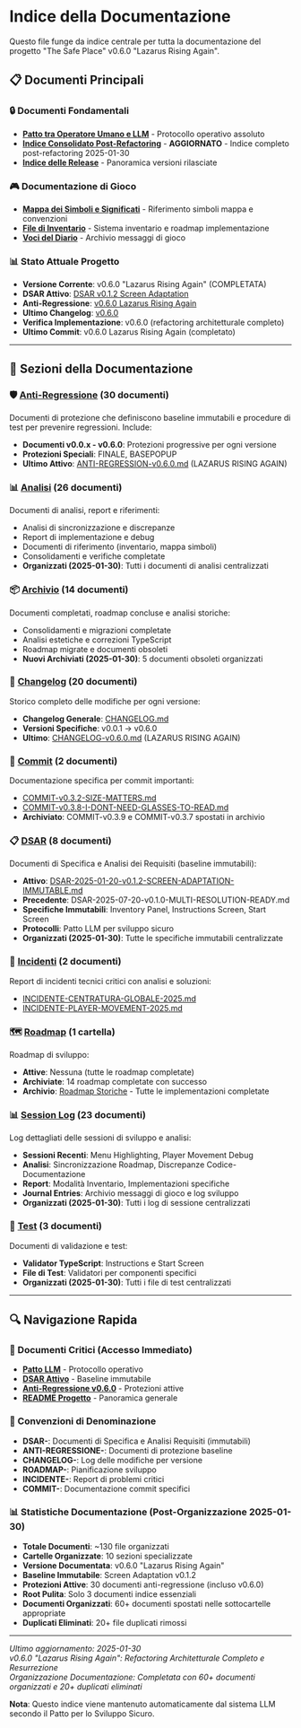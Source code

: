 # Indice della Documentazione

Questo file funge da indice centrale per tutta la documentazione del progetto "The Safe Place" v0.6.0 "Lazarus Rising Again".

## 📋 Documenti Principali

### 🔒 Documenti Fondamentali
- [**Patto tra Operatore Umano e LLM**](./dsar/000%20Patto%20tra%20Operatore%20Umano%20e%20Modello%20Linguistico%20di%20Grandi%20Dimensioni%20(LLM)%20per%20lo%20Sviluppo%20Sicuro.md) - Protocollo operativo assoluto
- [**Indice Consolidato Post-Refactoring**](./INDICE-DOCUMENTAZIONE-CONSOLIDATO.md) - **AGGIORNATO** - Indice completo post-refactoring 2025-01-30
- [**Indice delle Release**](./index-release.md) - Panoramica versioni rilasciate

### 🎮 Documentazione di Gioco
- [**Mappa dei Simboli e Significati**](./analisi/MAPPA-SIMBOLI-E-SIGNIFICATI.md) - Riferimento simboli mappa e convenzioni
- [**File di Inventario**](./analisi/inventario.md) - Sistema inventario e roadmap implementazione
- [**Voci del Diario**](./session-log/journal_entries.txt) - Archivio messaggi di gioco

### 📊 Stato Attuale Progetto
- **Versione Corrente**: v0.6.0 "Lazarus Rising Again" (COMPLETATA)
- **DSAR Attivo**: [DSAR v0.1.2 Screen Adaptation](./dsar/DSAR-2025-01-20-v0.1.2-SCREEN-ADAPTATION-IMMUTABLE.md)
- **Anti-Regressione**: [v0.6.0 Lazarus Rising Again](./anti-regressione/ANTI-REGRESSION-v0.6.0.md)
- **Ultimo Changelog**: [v0.6.0](./changelog/CHANGELOG-v0.6.0.md)
- **Verifica Implementazione**: v0.6.0 (refactoring architetturale completo)
- **Ultimo Commit**: v0.6.0 Lazarus Rising Again (completato)

---

## 📂 Sezioni della Documentazione

### 🛡️ [Anti-Regressione](./anti-regressione/) (30 documenti)

Documenti di protezione che definiscono baseline immutabili e procedure di test per prevenire regressioni. Include:
- **Documenti v0.0.x - v0.6.0**: Protezioni progressive per ogni versione
- **Protezioni Speciali**: FINALE, BASEPOPUP
- **Ultimo Attivo**: [ANTI-REGRESSION-v0.6.0.md](./anti-regressione/ANTI-REGRESSION-v0.6.0.md) (LAZARUS RISING AGAIN)

### 📊 [Analisi](./analisi/) (26 documenti)

Documenti di analisi, report e riferimenti:
- Analisi di sincronizzazione e discrepanze
- Report di implementazione e debug
- Documenti di riferimento (inventario, mappa simboli)
- Consolidamenti e verifiche completate
- **Organizzati (2025-01-30)**: Tutti i documenti di analisi centralizzati

### 📦 [Archivio](./archivio/) (14 documenti)

Documenti completati, roadmap concluse e analisi storiche:
- Consolidamenti e migrazioni completate
- Analisi estetiche e correzioni TypeScript
- Roadmap migrate e documenti obsoleti
- **Nuovi Archiviati (2025-01-30)**: 5 documenti obsoleti organizzati

### 📝 [Changelog](./changelog/) (20 documenti)

Storico completo delle modifiche per ogni versione:
- **Changelog Generale**: [CHANGELOG.md](./changelog/CHANGELOG.md)
- **Versioni Specifiche**: v0.0.1 → v0.6.0
- **Ultimo**: [CHANGELOG-v0.6.0.md](./changelog/CHANGELOG-v0.6.0.md) (LAZARUS RISING AGAIN)

### 🔧 [Commit](./commit/) (2 documenti)

Documentazione specifica per commit importanti:
- [COMMIT-v0.3.2-SIZE-MATTERS.md](./commit/COMMIT-v0.3.2-SIZE-MATTERS.md)
- [COMMIT-v0.3.8-I-DONT-NEED-GLASSES-TO-READ.md](./commit/COMMIT-v0.3.8-I-DONT-NEED-GLASSES-TO-READ.md)
- **Archiviato**: COMMIT-v0.3.9 e COMMIT-v0.3.7 spostati in archivio

### 📋 [DSAR](./dsar/) (8 documenti)

Documenti di Specifica e Analisi dei Requisiti (baseline immutabili):
- **Attivo**: [DSAR-2025-01-20-v0.1.2-SCREEN-ADAPTATION-IMMUTABLE.md](./dsar/DSAR-2025-01-20-v0.1.2-SCREEN-ADAPTATION-IMMUTABLE.md)
- **Precedente**: DSAR-2025-07-20-v0.1.0-MULTI-RESOLUTION-READY.md
- **Specifiche Immutabili**: Inventory Panel, Instructions Screen, Start Screen
- **Protocolli**: Patto LLM per sviluppo sicuro
- **Organizzati (2025-01-30)**: Tutte le specifiche immutabili centralizzate

### 🚨 [Incidenti](./incidenti/) (2 documenti)

Report di incidenti tecnici critici con analisi e soluzioni:
- [INCIDENTE-CENTRATURA-GLOBALE-2025.md](./incidenti/INCIDENTE-CENTRATURA-GLOBALE-2025.md)
- [INCIDENTE-PLAYER-MOVEMENT-2025.md](./incidenti/INCIDENTE-PLAYER-MOVEMENT-2025.md)

### 🗺️ [Roadmap](./roadmap/) (1 cartella)

Roadmap di sviluppo:
- **Attive**: Nessuna (tutte le roadmap completate)
- **Archiviate**: 14 roadmap completate con successo
- **Archivio**: [Roadmap Storiche](./roadmap/archivio/) - Tutte le implementazioni completate

### 📊 [Session Log](./session-log/) (23 documenti)

Log dettagliati delle sessioni di sviluppo e analisi:
- **Sessioni Recenti**: Menu Highlighting, Player Movement Debug
- **Analisi**: Sincronizzazione Roadmap, Discrepanze Codice-Documentazione
- **Report**: Modalità Inventario, Implementazioni specifiche
- **Journal Entries**: Archivio messaggi di gioco e log sviluppo
- **Organizzati (2025-01-30)**: Tutti i log di sessione centralizzati

### 🧪 [Test](./test/) (3 documenti)

Documenti di validazione e test:
- **Validator TypeScript**: Instructions e Start Screen
- **File di Test**: Validatori per componenti specifici
- **Organizzati (2025-01-30)**: Tutti i file di test centralizzati

---

## 🔍 Navigazione Rapida

### 📌 Documenti Critici (Accesso Immediato)
- [**Patto LLM**](./dsar/000%20Patto%20tra%20Operatore%20Umano%20e%20Modello%20Linguistico%20di%20Grandi%20Dimensioni%20(LLM)%20per%20lo%20Sviluppo%20Sicuro.md) - Protocollo operativo
- [**DSAR Attivo**](./dsar/DSAR-2025-01-20-v0.1.2-SCREEN-ADAPTATION-IMMUTABLE.md) - Baseline immutabile
- [**Anti-Regressione v0.6.0**](./anti-regressione/ANTI-REGRESSION-v0.6.0.md) - Protezioni attive
- [**README Progetto**](../README.md) - Panoramica generale

### 🎯 Convenzioni di Denominazione
- **DSAR-**: Documenti di Specifica e Analisi Requisiti (immutabili)
- **ANTI-REGRESSIONE-**: Documenti di protezione baseline
- **CHANGELOG-**: Log delle modifiche per versione
- **ROADMAP-**: Pianificazione sviluppo
- **INCIDENTE-**: Report di problemi critici
- **COMMIT-**: Documentazione commit specifici

### 📊 Statistiche Documentazione (Post-Organizzazione 2025-01-30)
- **Totale Documenti**: ~130 file organizzati
- **Cartelle Organizzate**: 10 sezioni specializzate
- **Versione Documentata**: v0.6.0 "Lazarus Rising Again"
- **Baseline Immutabile**: Screen Adaptation v0.1.2
- **Protezioni Attive**: 30 documenti anti-regressione (incluso v0.6.0)
- **Root Pulita**: Solo 3 documenti indice essenziali
- **Documenti Organizzati**: 60+ documenti spostati nelle sottocartelle appropriate
- **Duplicati Eliminati**: 20+ file duplicati rimossi

---

*Ultimo aggiornamento: 2025-01-30*  
*v0.6.0 "Lazarus Rising Again": Refactoring Architetturale Completo e Resurrezione*  
*Organizzazione Documentazione: Completata con 60+ documenti organizzati e 20+ duplicati eliminati*

**Nota**: Questo indice viene mantenuto automaticamente dal sistema LLM secondo il Patto per lo Sviluppo Sicuro.